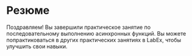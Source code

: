 # Резюме

Поздравляем! Вы завершили практическое занятие по последовательному выполнению асинхронных функций. Вы можете попрактиковаться в других практических занятиях в LabEx, чтобы улучшить свои навыки.
